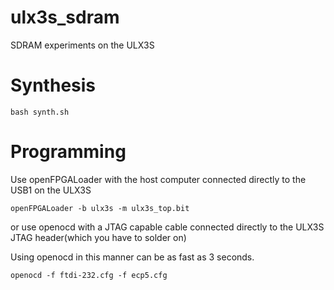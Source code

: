 # ulx3s_sdram
SDRAM experiments on the ULX3S

# Synthesis

``bash synth.sh``

# Programming
Use openFPGALoader with the host computer connected
directly to the USB1 on the ULX3S

``openFPGALoader -b ulx3s -m ulx3s_top.bit``

or use openocd with a JTAG capable cable connected
directly to the ULX3S JTAG header(which you have to
solder on)

Using openocd in this manner can be as fast as 3 seconds.

``openocd -f ftdi-232.cfg -f ecp5.cfg``
